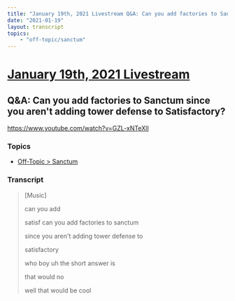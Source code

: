 ```yaml
---
title: "January 19th, 2021 Livestream Q&A: Can you add factories to Sanctum since you aren't adding tower defense to Satisfactory?"
date: "2021-01-19"
layout: transcript
topics:
    - "off-topic/sanctum"
---
```

# [January 19th, 2021 Livestream](../2021-01-19.md)
## Q&A: Can you add factories to Sanctum since you aren't adding tower defense to Satisfactory?
https://www.youtube.com/watch?v=GZL-xNTeXlI

### Topics
* [Off-Topic > Sanctum](../topics/off-topic/sanctum.md)

### Transcript

> [Music]
>
> can you add
>
> satisf can you add factories to sanctum
>
> since you aren't adding tower defense to
>
> satisfactory
>
> who boy uh the short answer is
>
> that would no
>
> well that would be cool
